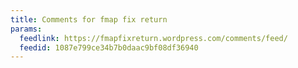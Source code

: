 ```yaml
---
title: Comments for fmap fix return
params:
  feedlink: https://fmapfixreturn.wordpress.com/comments/feed/
  feedid: 1087e799ce34b7b0daac9bf08df36940
---
```

